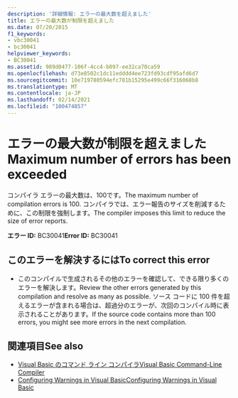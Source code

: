 ```yaml
---
description: '詳細情報: エラーの最大数を超えました'
title: エラーの最大数が制限を超えました
ms.date: 07/20/2015
f1_keywords:
- vbc30041
- bc30041
helpviewer_keywords:
- BC30041
ms.assetid: 989d0477-106f-4cc4-b097-ee32ca70ca59
ms.openlocfilehash: d73e8502c1dc11edddd4ee723fd93cdf95afd6d7
ms.sourcegitcommit: 10e719780594efc781b15295e499c66f316068b8
ms.translationtype: MT
ms.contentlocale: ja-JP
ms.lasthandoff: 02/14/2021
ms.locfileid: "100474857"
---
```

# <a name="maximum-number-of-errors-has-been-exceeded"></a><span data-ttu-id="68c4c-103">エラーの最大数が制限を超えました</span><span class="sxs-lookup"><span data-stu-id="68c4c-103">Maximum number of errors has been exceeded</span></span>

<span data-ttu-id="68c4c-104">コンパイラ エラーの最大数は、100です。</span><span class="sxs-lookup"><span data-stu-id="68c4c-104">The maximum number of compilation errors is 100.</span></span> <span data-ttu-id="68c4c-105">コンパイラでは、エラー報告のサイズを削減するために、この制限を強制します。</span><span class="sxs-lookup"><span data-stu-id="68c4c-105">The compiler imposes this limit to reduce the size of error reports.</span></span>  
  
 <span data-ttu-id="68c4c-106">**エラー ID:** BC30041</span><span class="sxs-lookup"><span data-stu-id="68c4c-106">**Error ID:** BC30041</span></span>  
  
## <a name="to-correct-this-error"></a><span data-ttu-id="68c4c-107">このエラーを解決するには</span><span class="sxs-lookup"><span data-stu-id="68c4c-107">To correct this error</span></span>  
  
- <span data-ttu-id="68c4c-108">このコンパイルで生成されるその他のエラーを確認して、できる限り多くのエラーを解決します。</span><span class="sxs-lookup"><span data-stu-id="68c4c-108">Review the other errors generated by this compilation and resolve as many as possible.</span></span> <span data-ttu-id="68c4c-109">ソース コードに 100 件を超えるエラーが含まれる場合は、超過分のエラーが、次回のコンパイル時に表示されることがあります。</span><span class="sxs-lookup"><span data-stu-id="68c4c-109">If the source code contains more than 100 errors, you might see more errors in the next compilation.</span></span>  
  
## <a name="see-also"></a><span data-ttu-id="68c4c-110">関連項目</span><span class="sxs-lookup"><span data-stu-id="68c4c-110">See also</span></span>

- [<span data-ttu-id="68c4c-111">Visual Basic のコマンド ライン コンパイラ</span><span class="sxs-lookup"><span data-stu-id="68c4c-111">Visual Basic Command-Line Compiler</span></span>](../reference/command-line-compiler/index.md)
- [<span data-ttu-id="68c4c-112">Configuring Warnings in Visual Basic</span><span class="sxs-lookup"><span data-stu-id="68c4c-112">Configuring Warnings in Visual Basic</span></span>](/visualstudio/ide/configuring-warnings-in-visual-basic)
